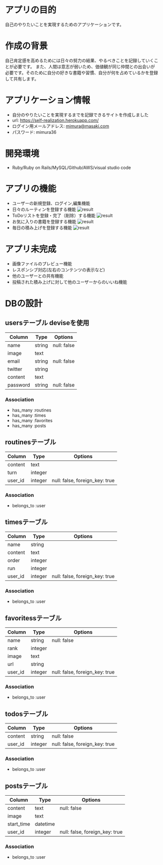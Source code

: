# アプリの目的
自己のやりたいことを実現するためのアプリケーションです。

# 作成の背景
自己肯定感を高めるためには日々の努力の結果、やるべきことを記録していくことが必要です。
また、人間は意志が弱いため、価値観が同じ仲間との出会いが必要です。そのために自分の好きな書籍や習慣、自分が何を占めているかを登録して共有します。

# アプリケーション情報
- 自分のやりたいことを実現するまでを記録できるサイトを作成しました
- url: https://self-realization.herokuapp.com/
- ログイン用メールアドレス: mimura@masaki.com
- パスワード: mimura36

# 開発環境
- Ruby/Ruby on Rails/MySQL/Github/AWS/visual studio code

# アプリの機能
- ユーザーの新規登録、ログイン,編集機能 
- 日々のルーティンを登録する機能
![result](https://user-images.githubusercontent.com/62504066/82596472-50478500-9be2-11ea-8312-8301452b6ff6.gif)
- ToDoリストを登録・完了（削除）する機能
![result](https://user-images.githubusercontent.com/62504066/82596548-6b19f980-9be2-11ea-8a2b-5df34fe05702.gif)
- お気に入りの書籍を登録する機能
![result](https://user-images.githubusercontent.com/62504066/82596582-7a00ac00-9be2-11ea-8038-35784645a41d.gif)
- 毎日の積み上げを登録する機能
![result](https://user-images.githubusercontent.com/62504066/82596614-8ab12200-9be2-11ea-8786-fab44b4fc615.gif)

# アプリ未完成
- 画像ファイルのプレビュー機能
- レスポンシブ対応(左右のコンテンツの表示など)
- 他のユーザーとの共有機能
- 投稿された積み上げに対して他のユーザーからのいいね機能

# DBの設計
## usersテーブル deviseを使用
|Column|Type|Options|
|------|----|-------|
|name|string|null: false|
|image|text||
|email|string|null: false|
|twitter|string||
|content|text||
|password|string|null: false|
### Association
- has_many :routines
- has_many :times
- has_many :favorites
- has_many :posts

## routinesテーブル
|Column|Type|Options|
|------|----|-------|
|content|text||
|turn|integer||
|user_id|integer|null: false, foreign_key: true|
### Association
- belongs_to :user

## timesテーブル
|Column|Type|Options|
|------|----|-------|
|name|string||
|content|text||
|order|integer||
|run|integer||
|user_id|integer|null: false, foreign_key: true|
### Association
- belongs_to :user

## favoritessテーブル
|Column|Type|Options|
|------|----|-------|
|name|string|null: false|
|rank|integer||
|image|text||
|url|string||
|user_id|integer|null: false, foreign_key: true|
### Association
- belongs_to :user

## todosテーブル
|Column|Type|Options|
|------|----|-------|
|content|string|null: false|
|user_id|integer|null: false, foreign_key: true|
### Association
- belongs_to :user

## postsテーブル
|Column|Type|Options|
|------|----|-------|
|content|text|null: false|
|image|text||
|start_time|datetime||
|user_id|integer|null: false, foreign_key: true|
### Association
- belongs_to :user

